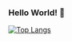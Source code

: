 ### Hello World! 👋
[![Top Langs](https://github-readme-stats.vercel.app/api/top-langs/?username=yuuDev01&layout=compact&theme=ayu-mirage&langs_count=5)](https://github.com/anuraghazra/github-readme-stats)


<!--
**yuuDev01/yuuDev01** is a ✨ _special_ ✨ repository because its `README.md` (this file) appears on your GitHub profile.

Here are some ideas to get you started:

- 🔭 I’m currently working on ...
- 🌱 I’m currently learning ...
- 👯 I’m looking to collaborate on ...
- 🤔 I’m looking for help with ...
- 💬 Ask me about ...
- 📫 How to reach me: ...
- 😄 Pronouns: ...
- ⚡ Fun fact: ...
-->

